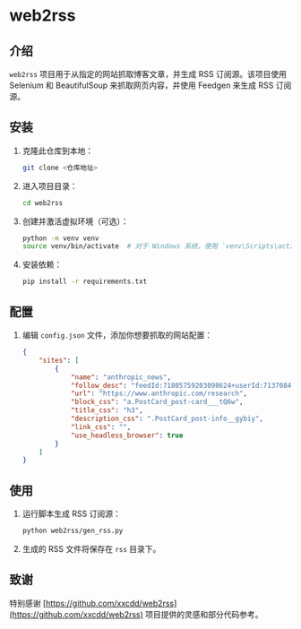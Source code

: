 # web2rss

## 介绍
`web2rss` 项目用于从指定的网站抓取博客文章，并生成 RSS 订阅源。该项目使用 Selenium 和 BeautifulSoup 来抓取网页内容，并使用 Feedgen 来生成 RSS 订阅源。

## 安装

1. 克隆此仓库到本地：
    ```sh
    git clone <仓库地址>
    ```
2. 进入项目目录：
    ```sh
    cd web2rss
    ```
3. 创建并激活虚拟环境（可选）：
    ```sh
    python -m venv venv
    source venv/bin/activate  # 对于 Windows 系统，使用 `venv\Scripts\activate`
    ```
4. 安装依赖：
    ```sh
    pip install -r requirements.txt
    ```

## 配置

1. 编辑 `config.json` 文件，添加你想要抓取的网站配置：
    ```json
    {
        "sites": [
            {
                "name": "anthropic_news",
                "follow_desc": "feedId:71805759203098624+userId:71370844472670208",
                "url": "https://www.anthropic.com/research",
                "block_css": "a.PostCard_post-card___tQ6w",
                "title_css": "h3",
                "description_css": ".PostCard_post-info__gybiy",
                "link_css": "",
                "use_headless_browser": true
            }
        ]
    }
    ```

## 使用

1. 运行脚本生成 RSS 订阅源：
    ```sh
    python web2rss/gen_rss.py
    ```

2. 生成的 RSS 文件将保存在 `rss` 目录下。

## 致谢

特别感谢 [https://github.com/xxcdd/web2rss](https://github.com/xxcdd/web2rss) 项目提供的灵感和部分代码参考。